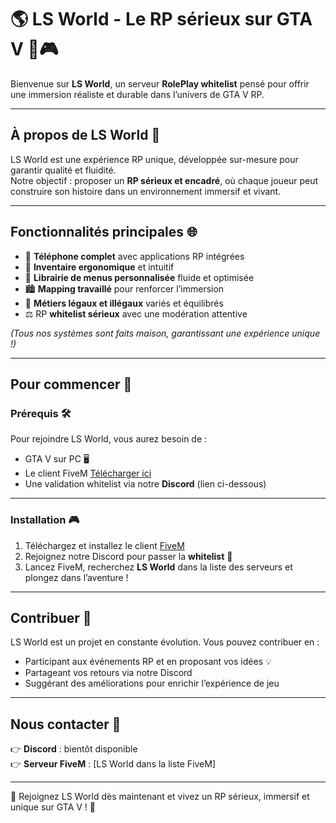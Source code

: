 # 🌎 LS World - Le RP sérieux sur GTA V 🚗🎮  

Bienvenue sur **LS World**, un serveur **RolePlay whitelist** pensé pour offrir une immersion réaliste et durable dans l’univers de GTA V RP.  

---

## À propos de LS World 🌟  

LS World est une expérience RP unique, développée sur-mesure pour garantir qualité et fluidité.  
Notre objectif : proposer un **RP sérieux et encadré**, où chaque joueur peut construire son histoire dans un environnement immersif et vivant.  

---

## Fonctionnalités principales 🌐  

- 📱 **Téléphone complet** avec applications RP intégrées  
- 🎒 **Inventaire ergonomique** et intuitif  
- 📂 **Librairie de menus personnalisée** fluide et optimisée  
- 🏙️ **Mapping travaillé** pour renforcer l’immersion  
- 👔 **Métiers légaux et illégaux** variés et équilibrés  
- ⚖️ RP **whitelist sérieux** avec une modération attentive  

*(Tous nos systèmes sont faits maison, garantissant une expérience unique !)*  

---

## Pour commencer 🚀  

### Prérequis 🛠️  
Pour rejoindre LS World, vous aurez besoin de :  

- GTA V sur PC 🖥️  
- Le client FiveM [Télécharger ici](https://fivem.net/)  
- Une validation whitelist via notre **Discord** (lien ci-dessous)  

---

### Installation 🎮  

1. Téléchargez et installez le client [FiveM](https://fivem.net/)  
2. Rejoignez notre Discord pour passer la **whitelist** 📝  
3. Lancez FiveM, recherchez **LS World** dans la liste des serveurs et plongez dans l’aventure !  

---

## Contribuer 🤝  

LS World est un projet en constante évolution. Vous pouvez contribuer en :  
- Participant aux événements RP et en proposant vos idées 💡  
- Partageant vos retours via notre Discord  
- Suggérant des améliorations pour enrichir l’expérience de jeu  

---

## Nous contacter 📧  

👉 **Discord** : bientôt disponible  
👉 **Serveur FiveM** : [LS World dans la liste FiveM]  

---

🌟 Rejoignez LS World dès maintenant et vivez un RP sérieux, immersif et unique sur GTA V ! 🎉  
